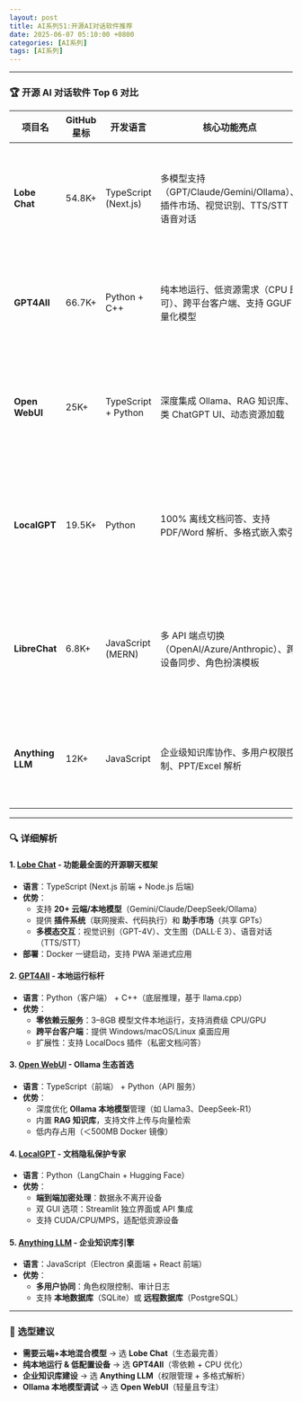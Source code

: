 ```yaml
---
layout: post
title: AI系列51:开源AI对话软件推荐
date: 2025-06-07 05:10:00 +0800
categories: [AI系列]
tags: [AI系列]
---
```



---

### 🏆 **开源 AI 对话软件 Top 6 对比**
| **项目名**       | **GitHub 星标** | **开发语言**          | **核心功能亮点**                                                                 | **适用场景**                     |
|------------------|-----------------|----------------------|--------------------------------------------------------------------------------|--------------------------------|
| **Lobe Chat**    | 54.8K+          | TypeScript (Next.js) | 多模型支持（GPT/Claude/Gemini/Ollama）、插件市场、视觉识别、TTS/STT 语音对话 | 企业级多模型管理、插件扩展开发     |
| **GPT4All**      | 66.7K+          | Python + C++         | 纯本地运行、低资源需求（CPU 即可）、跨平台客户端、支持 GGUF 量化模型 | 隐私敏感场景、离线环境部署         |
| **Open WebUI**   | 25K+            | TypeScript + Python  | 深度集成 Ollama、RAG 知识库、类 ChatGPT UI、动态资源加载             | 本地模型调试、私有知识库问答       |
| **LocalGPT**     | 19.5K+          | Python               | 100% 离线文档问答、支持 PDF/Word 解析、多格式嵌入索引     | 法律/医疗文档分析、机密数据处理    |
| **LibreChat**    | 6.8K+           | JavaScript (MERN)    | 多 API 端点切换（OpenAI/Azure/Anthropic）、跨设备同步、角色扮演模板 | 多服务商 API 测试、个性化聊天代理  |
| **Anything LLM** | 12K+            | JavaScript           | 企业级知识库协作、多用户权限控制、PPT/Excel 解析                    | 团队知识管理、内部问答系统         |

---

### 🔍 **详细解析**
#### 1. **[Lobe Chat](https://github.com/lobehub/lobe-chat) - 功能最全面的开源聊天框架**  
- **语言**：TypeScript (Next.js 前端 + Node.js 后端)  
- **优势**：  
  - 支持 **20+ 云端/本地模型**（Gemini/Claude/DeepSeek/Ollama）  
  - 提供 **插件系统**（联网搜索、代码执行）和 **助手市场**（共享 GPTs）  
  - **多模态交互**：视觉识别（GPT-4V）、文生图（DALL·E 3）、语音对话（TTS/STT）  
- **部署**：Docker 一键启动，支持 PWA 渐进式应用  

#### 2. **[GPT4All](https://github.com/nomic-ai/gpt4all) - 本地运行标杆**  
- **语言**：Python（客户端） + C++（底层推理，基于 llama.cpp）  
- **优势**：  
  - **零依赖云服务**：3–8GB 模型文件本地运行，支持消费级 CPU/GPU  
  - **跨平台客户端**：提供 Windows/macOS/Linux 桌面应用  
  - 扩展性：支持 LocalDocs 插件（私密文档问答）  

#### 3. **[Open WebUI](https://github.com/open-webui/open-webui) - Ollama 生态首选**  
- **语言**：TypeScript（前端） + Python（API 服务）  
- **优势**：  
  - 深度优化 **Ollama 本地模型**管理（如 Llama3、DeepSeek-R1）  
  - 内置 **RAG 知识库**，支持文件上传与向量检索  
  - 低内存占用（＜500MB Docker 镜像）  

#### 4. **[LocalGPT](https://github.com/PromtEngineer/localGPT) - 文档隐私保护专家**  
- **语言**：Python（LangChain + Hugging Face）  
- **优势**：  
  - **端到端加密处理**：数据永不离开设备  
  - 双 GUI 选项：Streamlit 独立界面或 API 集成  
  - 支持 CUDA/CPU/MPS，适配低资源设备  

#### 5. **[Anything LLM](https://github.com/Mintplex-Labs/anything-llm) - 企业知识库引擎**  
- **语言**：JavaScript（Electron 桌面端 + React 前端）  
- **优势**：  
  - **多用户协同**：角色权限控制、审计日志  
  - 支持 **本地数据库**（SQLite）或 **远程数据库**（PostgreSQL）  

---

### 💎 **选型建议**
- **需要云端+本地混合模型** → 选 **Lobe Chat**（生态最完善）  
- **纯本地运行 & 低配置设备** → 选 **GPT4All**（零依赖 + CPU 优化）  
- **企业知识库建设** → 选 **Anything LLM**（权限管理 + 多格式解析）  
- **Ollama 本地模型调试** → 选 **Open WebUI**（轻量且专注）  

